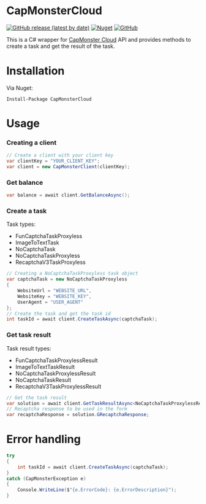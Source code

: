 # CapMonsterCloud
[![GitHub release (latest by date)](https://img.shields.io/github/v/release/M-Boukhlouf/CapMonsterCloud?style=flat-square)](https://github.com/M-Boukhlouf/CapMonsterCloud/releases/latest) [![Nuget](https://img.shields.io/nuget/v/CapMonsterCloud?style=flat-square)](https://www.nuget.org/packages/CapMonsterCloud) [![GitHub](https://img.shields.io/github/license/M-Boukhlouf/CapMonsterCloud?style=flat-square)](https://github.com/M-Boukhlouf/CapMonsterCloud/blob/master/LICENSE)

This is a C# wrapper for [CapMonster Cloud](https://capmonster.cloud/en/) API and provides methods to create a task and get the result of the task.

# Installation
Via Nuget:
```
Install-Package CapMonsterCloud
```

# Usage
### Creating a client
```c#
// Create a client with your client key
var clientKey = "YOUR_CLIENT_KEY";
var client = new CapMonsterClient(clientKey);
```

### Get balance
```c#
var balance = await client.GetBalanceAsync();
```

### Create a task
Task types:
- FunCaptchaTaskProxyless
- ImageToTextTask
- NoCaptchaTask
- NoCaptchaTaskProxyless
- RecaptchaV3TaskProxyless

```c#
// Creating a NoCaptchaTaskProxyless task object
var captchaTask = new NoCaptchaTaskProxyless
{
    WebsiteUrl = "WEBSITE_URL",
    WebsiteKey = "WEBSITE_KEY",
    UserAgent = "USER_AGENT"
};
// Create the task and get the task id
int taskId = await client.CreateTaskAsync(captchaTask);
```
### Get task result
Task result types:
- FunCaptchaTaskProxylessResult
- ImageToTextTaskResult
- NoCaptchaTaskProxylessResult
- NoCaptchaTaskResult
- RecaptchaV3TaskProxylessResult

```c#
// Get the task result
var solution = await client.GetTaskResultAsync<NoCaptchaTaskProxylessResult>(taskId);
// Recaptcha response to be used in the form
var recaptchaResponse = solution.GRecaptchaResponse;
```	

# Error handling
```c#
try 
{
    int taskId = await client.CreateTaskAsync(captchaTask);
}
catch (CapMonsterException e)
{
    Console.WriteLine($"{e.ErrorCode}: {e.ErrorDescription}");
}
```
